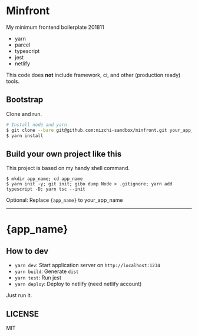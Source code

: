 # Minfront

My minimum frontend boilerplate 201811

- yarn
- parcel
- typescript
- jest
- netlify

This code does **not** include framework, ci, and other (production ready) tools.

## Bootstrap

Clone and run.

```bash
# Install node and yarn
$ git clone --bare git@github.com:mizchi-sandbox/minfront.git your_app_name
$ yarn install
```

## Build your own project like this

This project is based on my handy shell command.

```
$ mkdir app_name; cd app_name
$ yarn init -y; git init; gibo dump Node > .gitignore; yarn add typescript -D; yarn tsc --init
```

Optional: Replace `{app_name}` to your_app_name

---

# {app_name}

## How to dev

- `yarn dev`: Start application server on `http://localhost:1234`
- `yarn build`: Generate `dist`
- `yarn test`: Run jest
- `yarn deploy`: Deploy to netlify (need netlify account)

Just run it.

## LICENSE

MIT
